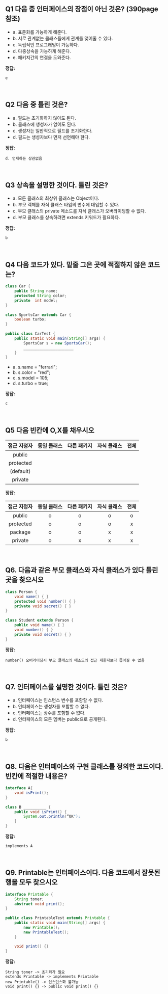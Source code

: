 ## **Q1 다음 중 인터페이스의 장점이 아닌 것은? (390page 참조)**
- a. 표준화를 가능하게 해준다.
- b. 서로 관계없는 클래스들에게 관계를 맺어줄 수 있다.
- c. 독립적인 프로그래밍이 가능하다.
- d. 다중상속을 가능하게 해준다.
- e. 패키지간의 연결을 도와준다.  

**정답:**
```
e
```

<br>

## **Q2 다음 중 틀린 것은?**
- a. 필드는 초기화하지 않아도 된다.
- b. 클래스에 생성자가 없어도 된다.
- c. 생성자는 일반적으로 필드를 초기화한다.
- d. 필드는 생성자보다 먼저 선언해야 한다.  

**정답:**
```
d. 언제하든 상관없음
```

<br>

## **Q3 상속을 설명한 것이다. 틀린 것은?**
- a. 모든 클래스의 최상위 클래스는 Object이다.
- b. 부모 객체를 자식 클래스 타입의 변수에 대입할 수 있다.
- c. 부모 클래스의 private 메소드를 자식 클래스가 오버라이딩할 수 없다.
- d. 부모 클래스를 상속하려면 extends 키워드가 필요하다.  

**정답:**
```
b
```

<br>

## **Q4 다음 코드가 있다. 밑줄 그은 곳에 적절하지 않은 코드는?**
``` java
class Car {
    public String name;
    protected String color;
    private  int model;
}
 
class SportsCar extends Car {
    boolean turbo;
}
 
public class CarTest {
    public static void main(String[] args) {
        SportsCar s = new SportsCar();
        ______________________
    }
}
```
- a. s.name = "ferrari";
- b. s.color = "red";
- c. s.model = 105;
- d. s.turbo = true;  

**정답:**  
```
c
```

<br>

## **Q5 다음 빈칸에 O,X를 채우시오**
|접근 지정자|동일 클래스|다른 패키지|자식 클래스|전체|
|:---:|:---:|:---:|:---:|:---:|
|public|||||
|protected|||||
|(default)|||||
|private|||||

**정답:**  

|접근 지정자|동일 클래스|다른 패키지|자식 클래스|전체|
|:---:|:---:|:---:|:---:|:---:|
|public|o|o|o|o|
|protected|o|o|o|x|
|package|o|o|x|x|
|private|o|x|x|x|


<br>

## **Q6. 다음과 같은 부모 클래스와 자식 클래스가 있다 틀린 곳을 찾으시오**
``` java
class Person {
    void name() { }
    protected void number() { }
    private void secret() { }
}
 
class Student extends Person {
    public void name() { }
    void number() { }
    private void secret() { }
}
```

**정답:**
```
number() 오버라이딩시 부모 클래스의 메소드의 접근 제한자보다 좁아질 수 없음
```

<br>

## **Q7. 인터페이스를 설명한 것이다. 틀린 것은?**
- a. 인터페이스는 인스턴스 변수를 포함할 수 없다.
- b. 인터페이스는 생성자를 포함할 수 없다.
- c. 인터페이스는 상수를 포함할 수 없다.
- d. 인터페이스의 모든 멤버는 public으로 공개된다.

**정답:**  
```
b
```

<br>

## **Q8. 다음은 인터페이스와 구현 클래스를 정의한 코드이다. 빈칸에 적절한 내용은?**
``` java
interface A{
    void isPrint();
}
 
class B __________ {
    public void isPrint() {
        System.out.println(“OK");
    }
}
```

**정답:**  
```
implements A
```

<br>

## **Q9. Printable는 인터페이스이다. 다음 코드에서 잘못된 행을 모두 찾으시오**
``` java
interface Printable {
    String toner;
    abstract void print();
}
 
public class PrintableTest extends Printable {
    public static void main(String[] args) {
        new Printable();
        new PrintableTest();
    }
 
    void print() {}
}
```

**정답:**  
```
String toner -> 초기화가 필요
extends Printable -> implements Printable
new Printable() -> 인스턴스화 불가능
void print() {} -> public void print() {}

```